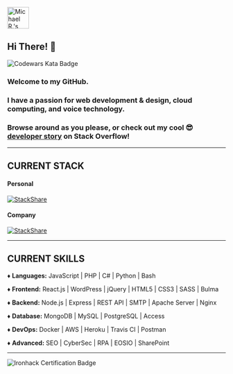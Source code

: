 <a href="https://dev.to/killshot13"><img src="https://d2fltix0v2e0sb.cloudfront.net/dev-badge.svg" alt="Michael R.'s DEV Community Profile" height="50" width="50"></a>
## Hi There! 👋 
![Codewars Kata Badge](https://www.codewars.com/users/killshot13/badges/large)
### Welcome to my GitHub.
### I have a passion for web development & design, cloud computing, and voice technology.
### Browse around as you please, or check out my cool 😎[developer story](https://stackoverflow.com/story/killshot13) on Stack Overflow!

---

## CURRENT STACK
#### Personal
[![StackShare](http://img.shields.io/badge/tech-stack-0690fa.svg?style=flat)](https://stackshare.io/killshot13/personal-stack) 
#### Company
[![StackShare](http://img.shields.io/badge/tech-stack-0690fa.svg?style=flat)](https://stackshare.io/safe-this-home-llc/main-site-stack)

---

## CURRENT SKILLS
♦ **Languages:** JavaScript | PHP | C# | Python | Bash

♦ **Frontend:** React.js | WordPress | jQuery | HTML5 | CSS3 | SASS | Bulma

♦ **Backend:** Node.js | Express | REST API | SMTP | Apache Server | Nginx

♦ **Database:** MongoDB | MySQL | PostgreSQL | Access

♦ **DevOps:** Docker | AWS | Heroku | Travis CI | Postman

♦ **Advanced:** SEO | CyberSec | RPA | EOSIO | SharePoint

---
![Ironhack Certification Badge](https://api.accredible.com/v1/frontend/credential_website_embed_image/badge/21766030)
